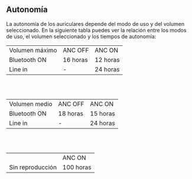 ## Autonomía

La autonomía de los auriculares depende del modo de uso y del volumen seleccionado. En la siguiente tabla puedes ver la relación entre los modos de uso, el volumen seleccionado y los tiempos de autonomía:

|  |  |  |
|:-------|:-------|:-------|
| Volumen máximo | ANC OFF | ANC ON| <br>
| Bluetooth ON | 16 horas | 12 horas | <br>
| Line in | -  | 24 horas |<br>

<br><br>

|  |  |  |
|:-------|:-------|:-------|
| Volumen medio | ANC OFF | ANC ON| <br>
| Bluetooth ON | 18 horas | 15 horas | <br>
| Line in | -  | 24 horas |<br>

<br><br>

|  |  |
|:-------|:-------|
|  | ANC ON |<br>
| Sin reproducción | 100 horas |<br>
